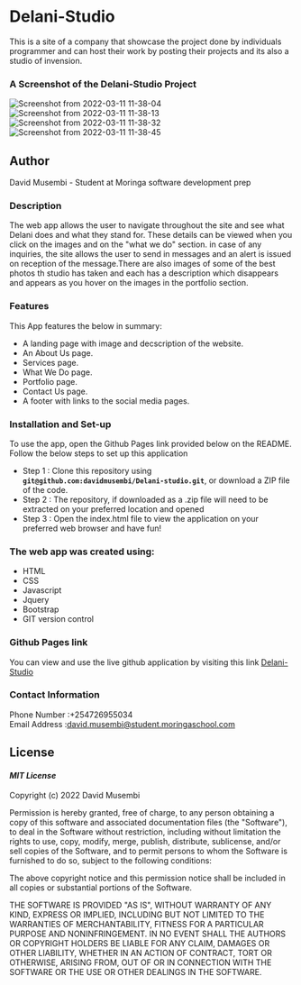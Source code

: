 # Delani-Studio
This is a site of a company that showcase the project done by individuals programmer and can host their work by posting their projects and its also a studio of invension.

### A Screenshot of the Delani-Studio Project 
![Screenshot from 2022-03-11 11-38-04](https://user-images.githubusercontent.com/51710726/157832916-68320814-115e-4d73-9e90-7ddaec9646bf.png)
![Screenshot from 2022-03-11 11-38-13](https://user-images.githubusercontent.com/51710726/157832938-c16eeb11-9712-4364-b5d8-88993d6581f0.png)
![Screenshot from 2022-03-11 11-38-32](https://user-images.githubusercontent.com/51710726/157832964-56096145-5a1e-4e46-83c5-be2fcb3c3854.png)
![Screenshot from 2022-03-11 11-38-45](https://user-images.githubusercontent.com/51710726/157833087-06f1c3ef-3b40-4dd4-a66b-572cc90d9ef0.png)


## Author
David Musembi - Student at Moringa software development prep

### Description
  The web app allows the user to navigate throughout the site and see what Delani does and what they stand for. These details can be viewed when you click on the images  and on the "what we do" section. in case of any inquiries, the site allows the user to send in messages and an alert is issued on reception of the message.There are also images of some of the best photos th studio has taken and each has a description which disappears and appears as you hover on the images in the portfolio section.
### Features
This App features the below in summary:
* A landing page with image and decscription of the website.
* An About Us page.
* Services page.
* What We Do page.
* Portfolio page.
* Contact Us page.
* A footer with links to the social media pages.



### Installation and Set-up
To use the app, open the Github Pages link provided below on the README.
Follow the below steps to set up this application
* Step 1 : Clone this repository using **`git@github.com:davidmusembi/Delani-studio.git`**, or download a ZIP file of the code.
* Step 2 : The repository, if downloaded as a .zip file will need to be extracted on your preferred location and opened
* Step 3 : Open the index.html file to view the application on your preferred web browser and have fun!

  
### The web app was created using:
* HTML  
* CSS
* Javascript
* Jquery  
* Bootstrap
* GIT version control



### Github Pages link
You can view and use the live github application by visiting this link [Delani-Studio](https://davidmusembi.github.io/Delani-studio/)

### Contact Information 
Phone Number :+254726955034<br>
Email Address :david.musembi@student.moringaschool.com<br>

## License
#### *MIT License*
Copyright (c) 2022 David Musembi

Permission is hereby granted, free of charge, to any person obtaining a copy
of this software and associated documentation files (the "Software"), to deal
in the Software without restriction, including without limitation the rights
to use, copy, modify, merge, publish, distribute, sublicense, and/or sell
copies of the Software, and to permit persons to whom the Software is
furnished to do so, subject to the following conditions:

The above copyright notice and this permission notice shall be included in all
copies or substantial portions of the Software.

THE SOFTWARE IS PROVIDED "AS IS", WITHOUT WARRANTY OF ANY KIND, EXPRESS OR
IMPLIED, INCLUDING BUT NOT LIMITED TO THE WARRANTIES OF MERCHANTABILITY,
FITNESS FOR A PARTICULAR PURPOSE AND NONINFRINGEMENT. IN NO EVENT SHALL THE
AUTHORS OR COPYRIGHT HOLDERS BE LIABLE FOR ANY CLAIM, DAMAGES OR OTHER
LIABILITY, WHETHER IN AN ACTION OF CONTRACT, TORT OR OTHERWISE, ARISING FROM,
OUT OF OR IN CONNECTION WITH THE SOFTWARE OR THE USE OR OTHER DEALINGS IN THE
SOFTWARE.

